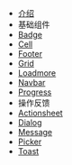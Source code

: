 * [介绍](/guide)
* 基础组件
* [Badge](/badge)
* [Cell](/cell)
* [Footer](/footer)
* [Grid](/grid)
* [Loadmore](/loadmore)
* [Navbar](/navbar)
* [Progress](/progress)
* 操作反馈
* [Actionsheet](/actionsheet)
* [Dialog](/dialog)
* [Message](/message)
* [Picker](/picker)
* [Toast](/toast)
